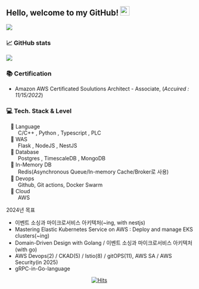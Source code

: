 ## Hello, welcome to my GitHub! <img src="https://raw.githubusercontent.com/zluvsand/zluvsand/master/wave.gif" width="25px">

<a href="mailto:hmkkang0922@daum.net">
    <img src="https://img.shields.io/badge/Mail-006400?style=for-the-badge&logo=Gmail&logoColor=white" />
</a>

### 📈 GitHub stats
<p><img src="https://github-readme-streak-stats.herokuapp.com/?user=kanghyungmin&theme=dracula"/></p>

</div>

### 📚 Certification 
- Amazon AWS Certificated Soulutions Architect - Associate, (*Accuired : 11/15/2022*)

### 💻 Tech. Stack & Level
  &nbsp;  &nbsp;📒 Language  
&nbsp;  &nbsp;  &nbsp;  &nbsp; C/C++ , Python , Typescript , PLC  
  &nbsp;  &nbsp;📕 WAS   
&nbsp;  &nbsp;  &nbsp;  &nbsp; Flask , NodeJS , NestJS   
  &nbsp;  &nbsp;📗 Database  
&nbsp;  &nbsp;  &nbsp;  &nbsp; Postgres , TimescaleDB , MongoDB  
  &nbsp;  &nbsp;📙 In-Memory DB  
&nbsp;  &nbsp;  &nbsp;  &nbsp; Redis(Asynchronous Queue/In-memory Cache/Broker로 사용)  
  &nbsp;  &nbsp;📘 Devops  
&nbsp;  &nbsp;  &nbsp;  &nbsp;  Github, Git actions, Docker Swarm  
  &nbsp;  &nbsp;📔 Cloud  
&nbsp;  &nbsp;  &nbsp;  &nbsp; AWS  

2024년 목표
- 이벤트 소싱과 마이크로서비스 아키텍처(~ing, with nestjs) 
- Mastering Elastic Kubernetes Service on AWS : Deploy and manage EKS clusters(~ing)
- Domain-Driven Design with Golang / 이벤트 소싱과 마이크로서비스 아키텍처(with go)   
- AWS Devops(2) / CKAD(5) / Istio(8) / gitOPS(11), AWS SA / AWS Security(in 2025)
- gRPC-in-Go-language

  

<div align=center style="width:500px;">
  
[![Hits](https://hits.seeyoufarm.com/api/count/incr/badge.svg?url=https%3A%2F%2Fgithub.com%2Fkanghyungmin%2Fkanghyungmin&count_bg=%2379C83D&title_bg=%23555555&icon=&icon_color=%23E7E7E7&title=hits&edge_flat=false)](https://hits.seeyoufarm.com)
  
</div>

